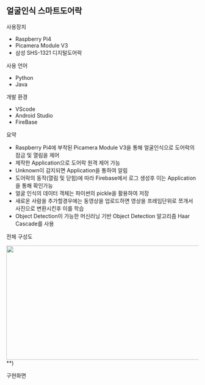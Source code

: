 ## 얼굴인식 스마트도어락

사용장치 
- Raspberry Pi4
- Picamera Module V3
- 삼성 SHS-1321 디지털도어락

사용 언어 
- Python 
- Java

개발 환경 
- VScode 
- Android Studio
- FireBase

요약  
- Raspberry Pi4에 부착된 Picamera Module V3을 통해 얼굴인식으로 도어락의 잠금 및 열림을 제어
- 제작한 Application으로 도어락 원격 제어 가능
- Unknown이 감지되면 Application을 통하여 알림
- 도어락의 동작(열림 및 닫힘)에 따라 Firebase에서 로그 생성후 이는 Application을 통해 확인가능
- 얼굴 인식의 데이터 객체는 파이썬의 pickle을 활용하여 저장
- 새로운 사람을 추가할경우에는 동영상을 업로드하면 영상을 프레임단위로 쪼개서 사진으로 변환시킨후 이를 학습
- Object Detection이 가능한 머신러닝 기반 Object Detection 알고리즘 Haar Cascade를 사용

전체 구성도


<img src="https://github.com/lwonj/Face_Recognition/assets/120168925/57d61612-8084-4232-8759-3283f5de13c1"  width="800" height="300"/>**)

구현화면
